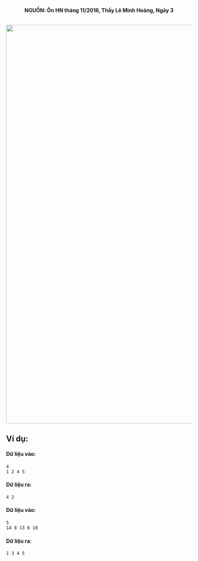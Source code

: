 **<center>NGUỒN: Ôn HN tháng 11/2016, Thầy Lê Minh Hoàng, Ngày 3</center>**
<br>

<img src="/images/problems/1045/sxor.svg" width=1080px>

## Ví dụ:
#### Dữ liệu vào:
```
4
1 2 4 5
```

#### Dữ liệu ra:
```
4 2
```

#### Dữ liệu vào:
```
5
14 8 13 6 10
```

#### Dữ liệu ra:
```
1 3 4 5
```